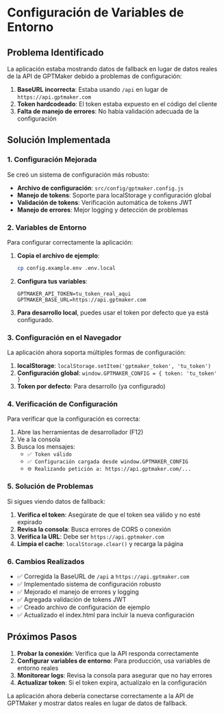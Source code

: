 # Configuración de Variables de Entorno

## Problema Identificado

La aplicación estaba mostrando datos de fallback en lugar de datos reales de la API de GPTMaker debido a problemas de configuración:

1. **BaseURL incorrecta**: Estaba usando `/api` en lugar de `https://api.gptmaker.com`
2. **Token hardcodeado**: El token estaba expuesto en el código del cliente
3. **Falta de manejo de errores**: No había validación adecuada de la configuración

## Solución Implementada

### 1. Configuración Mejorada

Se creó un sistema de configuración más robusto:

- **Archivo de configuración**: `src/config/gptmaker.config.js`
- **Manejo de tokens**: Soporte para localStorage y configuración global
- **Validación de tokens**: Verificación automática de tokens JWT
- **Manejo de errores**: Mejor logging y detección de problemas

### 2. Variables de Entorno

Para configurar correctamente la aplicación:

1. **Copia el archivo de ejemplo**:
   ```bash
   cp config.example.env .env.local
   ```

2. **Configura tus variables**:
   ```env
   GPTMAKER_API_TOKEN=tu_token_real_aqui
   GPTMAKER_BASE_URL=https://api.gptmaker.com
   ```

3. **Para desarrollo local**, puedes usar el token por defecto que ya está configurado.

### 3. Configuración en el Navegador

La aplicación ahora soporta múltiples formas de configuración:

1. **localStorage**: `localStorage.setItem('gptmaker_token', 'tu_token')`
2. **Configuración global**: `window.GPTMAKER_CONFIG = { token: 'tu_token' }`
3. **Token por defecto**: Para desarrollo (ya configurado)

### 4. Verificación de Configuración

Para verificar que la configuración es correcta:

1. Abre las herramientas de desarrollador (F12)
2. Ve a la consola
3. Busca los mensajes:
   - `✅ Token válido`
   - `✅ Configuración cargada desde window.GPTMAKER_CONFIG`
   - `🌐 Realizando petición a: https://api.gptmaker.com/...`

### 5. Solución de Problemas

Si sigues viendo datos de fallback:

1. **Verifica el token**: Asegúrate de que el token sea válido y no esté expirado
2. **Revisa la consola**: Busca errores de CORS o conexión
3. **Verifica la URL**: Debe ser `https://api.gptmaker.com`
4. **Limpia el cache**: `localStorage.clear()` y recarga la página

### 6. Cambios Realizados

- ✅ Corregida la BaseURL de `/api` a `https://api.gptmaker.com`
- ✅ Implementado sistema de configuración robusto
- ✅ Mejorado el manejo de errores y logging
- ✅ Agregada validación de tokens JWT
- ✅ Creado archivo de configuración de ejemplo
- ✅ Actualizado el index.html para incluir la nueva configuración

## Próximos Pasos

1. **Probar la conexión**: Verifica que la API responda correctamente
2. **Configurar variables de entorno**: Para producción, usa variables de entorno reales
3. **Monitorear logs**: Revisa la consola para asegurar que no hay errores
4. **Actualizar token**: Si el token expira, actualízalo en la configuración

La aplicación ahora debería conectarse correctamente a la API de GPTMaker y mostrar datos reales en lugar de datos de fallback.

